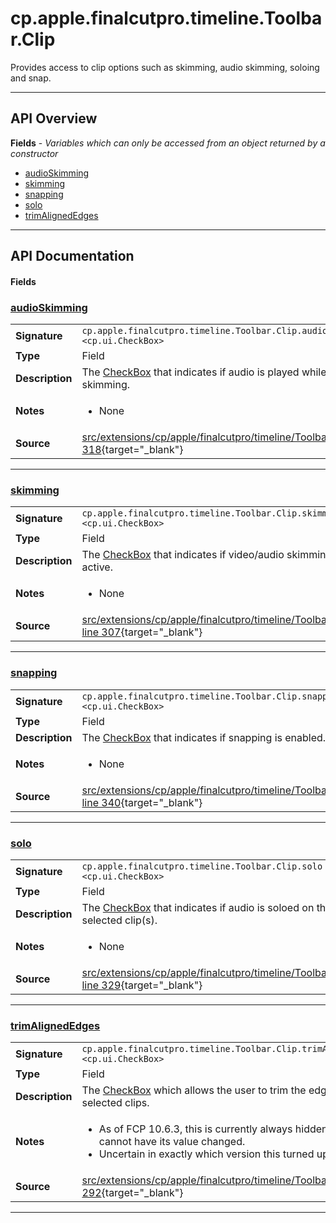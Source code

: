 # cp.apple.finalcutpro.timeline.Toolbar.Clip

Provides access to clip options such as skimming, audio skimming, soloing and snap.

---

## API Overview
**Fields** - _Variables which can only be accessed from an object returned by a constructor_
 * [audioSkimming](#audioskimming)
 * [skimming](#skimming)
 * [snapping](#snapping)
 * [solo](#solo)
 * [trimAlignedEdges](#trimalignededges)


---

## API Documentation

#### Fields


### [audioSkimming](#audioskimming)

|                                             |                                                                                     |
| --------------------------------------------|-------------------------------------------------------------------------------------|
| **Signature**                               | `cp.apple.finalcutpro.timeline.Toolbar.Clip.audioSkimming <cp.ui.CheckBox>`                                                                    |
| **Type**                                    | Field                                                                     |
| **Description**                             | The [CheckBox](cp.ui.CheckBox.md) that indicates if audio is played while skimming.                                                                     |
| **Notes**                                   | <ul><li>None</li></ul> |
| **Source**                                  | [src/extensions/cp/apple/finalcutpro/timeline/Toolbar.lua line 318](https://github.com/CommandPost/CommandPost/blob/develop/src/extensions/cp/apple/finalcutpro/timeline/Toolbar.lua#L318){target="_blank"} |

---


### [skimming](#skimming)

|                                             |                                                                                     |
| --------------------------------------------|-------------------------------------------------------------------------------------|
| **Signature**                               | `cp.apple.finalcutpro.timeline.Toolbar.Clip.skimming <cp.ui.CheckBox>`                                                                    |
| **Type**                                    | Field                                                                     |
| **Description**                             | The [CheckBox](cp.ui.CheckBox.md) that indicates if video/audio skimming is active.                                                                     |
| **Notes**                                   | <ul><li>None</li></ul> |
| **Source**                                  | [src/extensions/cp/apple/finalcutpro/timeline/Toolbar.lua line 307](https://github.com/CommandPost/CommandPost/blob/develop/src/extensions/cp/apple/finalcutpro/timeline/Toolbar.lua#L307){target="_blank"} |

---


### [snapping](#snapping)

|                                             |                                                                                     |
| --------------------------------------------|-------------------------------------------------------------------------------------|
| **Signature**                               | `cp.apple.finalcutpro.timeline.Toolbar.Clip.snapping <cp.ui.CheckBox>`                                                                    |
| **Type**                                    | Field                                                                     |
| **Description**                             | The [CheckBox](cp.ui.CheckBox.md) that indicates if snapping is enabled.                                                                     |
| **Notes**                                   | <ul><li>None</li></ul> |
| **Source**                                  | [src/extensions/cp/apple/finalcutpro/timeline/Toolbar.lua line 340](https://github.com/CommandPost/CommandPost/blob/develop/src/extensions/cp/apple/finalcutpro/timeline/Toolbar.lua#L340){target="_blank"} |

---


### [solo](#solo)

|                                             |                                                                                     |
| --------------------------------------------|-------------------------------------------------------------------------------------|
| **Signature**                               | `cp.apple.finalcutpro.timeline.Toolbar.Clip.solo <cp.ui.CheckBox>`                                                                    |
| **Type**                                    | Field                                                                     |
| **Description**                             | The [CheckBox](cp.ui.CheckBox.md) that indicates if audio is soloed on the selected clip(s).                                                                     |
| **Notes**                                   | <ul><li>None</li></ul> |
| **Source**                                  | [src/extensions/cp/apple/finalcutpro/timeline/Toolbar.lua line 329](https://github.com/CommandPost/CommandPost/blob/develop/src/extensions/cp/apple/finalcutpro/timeline/Toolbar.lua#L329){target="_blank"} |

---


### [trimAlignedEdges](#trimalignededges)

|                                             |                                                                                     |
| --------------------------------------------|-------------------------------------------------------------------------------------|
| **Signature**                               | `cp.apple.finalcutpro.timeline.Toolbar.Clip.trimAlignedEdges <cp.ui.CheckBox>`                                                                    |
| **Type**                                    | Field                                                                     |
| **Description**                             | The [CheckBox](cp.ui.CheckBox.md) which allows the user to trim the edges of the selected clips.                                                                     |
| **Notes**                                   | <ul><li>As of FCP 10.6.3, this is currently always hidden, and cannot have its value changed.</li><li>Uncertain in exactly which version this turned up.</li></ul> |
| **Source**                                  | [src/extensions/cp/apple/finalcutpro/timeline/Toolbar.lua line 292](https://github.com/CommandPost/CommandPost/blob/develop/src/extensions/cp/apple/finalcutpro/timeline/Toolbar.lua#L292){target="_blank"} |

---

